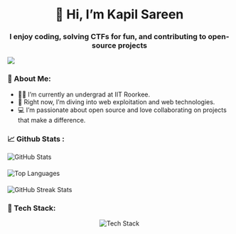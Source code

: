 <h1 align="center">👋 Hi, I’m Kapil Sareen</h1>
<h3 align="center">I enjoy coding, solving CTFs for fun, and contributing to open-source projects</h3>

<img src="https://visitor-badge.laobi.icu/badge?page_id=KapilSareen"/>


### 🤠 About Me:

- 👨‍🎓 I’m currently an undergrad at IIT Roorkee.
- 🌱 Right now, I’m diving into web exploitation and web technologies.
- 💻 I’m passionate about open source and love collaborating on projects that make a difference.

### 📈 Github Stats :

<div style="display: flex; flex-direction: column; align-items: flex-start; gap: 20px;">
  <img src="https://github-readme-stats.vercel.app/api?username=KapilSareen&&theme=dark&show=prs_merged,prs_merged_percentage&show_icons=true" alt="GitHub Stats" />
  
  <img src="https://github-readme-stats.vercel.app/api/top-langs/?username=KapilSareen&theme=dark&layout=compact&exclude_repo=DAI-101_assignments" alt="Top Languages" />
  
  <img src="https://streak-stats.demolab.com/?user=KapilSareen&theme=dark" alt="GitHub Streak Stats" />
</div>

### 🧰 Tech Stack:

<div align=center >
 <img src="https://skillicons.dev/icons?i=js,python,django,flask,react,html,css,nodejs,expressjs,golang,docker,kubernetes,mysql,sqlite,php,cpp,godot,solidity,linux" alt="Tech Stack" /> 
</div>
